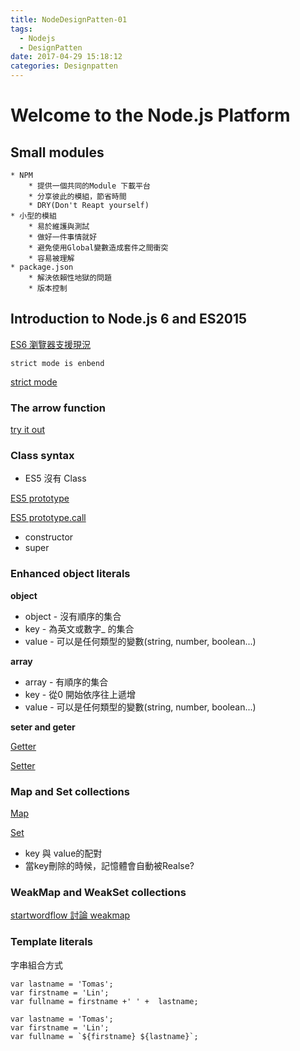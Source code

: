 ```yaml
---
title: NodeDesignPatten-01
tags:
  - Nodejs
  - DesignPatten
date: 2017-04-29 15:18:12
categories: Designpatten
---
```



# Welcome to the Node.js Platform

## Small modules

    * NPM
        * 提供一個共同的Module 下載平台
        * 分享彼此的模組，節省時間
        * DRY(Don't Reapt yourself)
    * 小型的模組
        * 易於維護與測試
        * 做好一件事情就好
        * 避免使用Global變數造成套件之間衝突
        * 容易被理解
    * package.json
        * 解決依賴性地獄的問題
        * 版本控制

## Introduction to Node.js 6 and ES2015

[ES6 瀏覽器支援現況](https://kangax.github.io/compat-table/es6/)

```
strict mode is enbend
```
[strict mode](https://www.google.com/search?q=javascript+strict+mode&ie=utf-8&oe=utf-8)

### The arrow function

[try it out](https://babeljs.io/repl/#?babili=false&evaluate=true&lineWrap=false&presets=es2015%2Creact%2Cstage-2&targets=&browsers=&builtIns=false&code=)

### Class syntax

* ES5 沒有 Class

[ES5 prototype](https://developer.mozilla.org/zh-TW/docs/Web/JavaScript/Reference/Global_Objects/Object/prototype)

[ES5 prototype.call](https://developer.mozilla.org/zh-TW/docs/Web/JavaScript/Reference/Global_Objects/Function/call)

* constructor
* super

### Enhanced object literals

**object**

* object - 沒有順序的集合
* key - 為英文或數字_ 的集合
* value - 可以是任何類型的變數(string, number, boolean...)

**array**

* array - 有順序的集合
* key - 從0 開始依序往上遞增
* value - 可以是任何類型的變數(string, number, boolean...)

**seter and geter**

[Getter](https://developer.mozilla.org/en-US/docs/Web/JavaScript/Reference/Functions/get)

[Setter](https://developer.mozilla.org/en-US/docs/Web/JavaScript/Reference/Functions/set)

### Map and Set collections

[Map](https://developer.mozilla.org/en/docs/Web/JavaScript/Reference/Global_Objects/Map)

[Set](https://developer.mozilla.org/en/docs/Web/JavaScript/Reference/Global_Objects/Set)

* key 與 value的配對
* 當key刪除的時候，記憶體會自動被Realse?

### WeakMap and WeakSet collections

[startwordflow 討論 weakmap](http://stackoverflow.com/questions/29413222/what-are-the-actual-uses-of-es6-weakmap)

### Template literals

字串組合方式

```
var lastname = 'Tomas';
var firstname = 'Lin';
var fullname = firstname +' ' +  lastname;
```

```
var lastname = 'Tomas';
var firstname = 'Lin';
var fullname = `${firstname} ${lastname}`;
```